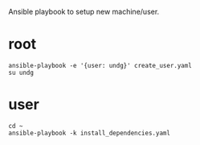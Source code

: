 Ansible playbook to setup new machine/user.

# root
```
ansible-playbook -e '{user: undg}' create_user.yaml
su undg
```

# user
```
cd ~
ansible-playbook -k install_dependencies.yaml
```
